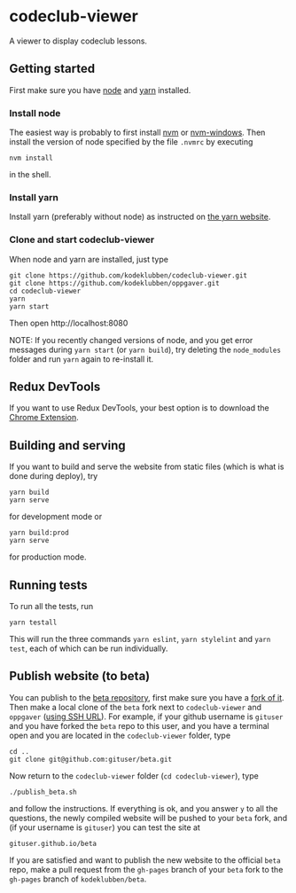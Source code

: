 # codeclub-viewer
A viewer to display codeclub lessons.

## Getting started
First make sure you have [node](https://nodejs.org/en/) and [yarn](https://yarnpkg.com/en/) installed.

### Install node
The easiest way is probably to first install
[nvm](https://github.com/creationix/nvm#installation) or [nvm-windows](https://github.com/coreybutler/nvm-windows).
Then install the version of node specified by the file `.nvmrc` by executing
```
nvm install
```
in the shell.

### Install yarn
Install yarn (preferably without node) as instructed on [the yarn website](https://yarnpkg.com/lang/en/docs/install/).

### Clone and start codeclub-viewer
When node and yarn are installed, just type
```
git clone https://github.com/kodeklubben/codeclub-viewer.git
git clone https://github.com/kodeklubben/oppgaver.git
cd codeclub-viewer
yarn
yarn start
```
Then open http://localhost:8080

NOTE: If you recently changed versions of node, and you get error messages during `yarn start` (or `yarn build`),
try deleting the `node_modules` folder and run `yarn` again to re-install it.

## Redux DevTools
If you want to use Redux DevTools, your best option is to download the
[Chrome Extension](https://chrome.google.com/webstore/detail/redux-devtools/lmhkpmbekcpmknklioeibfkpmmfibljd).

## Building and serving
If you want to build and serve the website from static files (which is what is done during deploy), try
```
yarn build
yarn serve
```
for development mode or
```
yarn build:prod
yarn serve
```
for production mode.

## Running tests
To run all the tests, run
```
yarn testall
```
This will run the three commands `yarn eslint`, `yarn stylelint` and `yarn test`, each of which can be run individually.

## Publish website (to beta)
You can publish to the [beta repository](https://github.com/kodeklubben/beta),
first make sure you have a [fork of it](https://help.github.com/articles/fork-a-repo/).
Then make a local clone of the `beta` fork next to `codeclub-viewer` and `oppgaver`
([using SSH URL](https://help.github.com/articles/which-remote-url-should-i-use/)).
For example, if your github username is `gituser` and you have forked the `beta` repo to this user,
and you have a terminal open and you are located in the `codeclub-viewer` folder, type
```
cd ..
git clone git@github.com:gituser/beta.git
```

Now return to the `codeclub-viewer` folder (`cd codeclub-viewer`), type
```
./publish_beta.sh
```
and follow the instructions. If everything is ok, and you answer `y` to all the questions, the newly compiled
website will be pushed to your `beta` fork, and (if your username is `gituser`) you can test the site at
```
gituser.github.io/beta
```
If you are satisfied and want to publish the new website to the official `beta` repo, make a pull request from the `gh-pages` branch
of your `beta` fork to the `gh-pages` branch of `kodeklubben/beta`.
